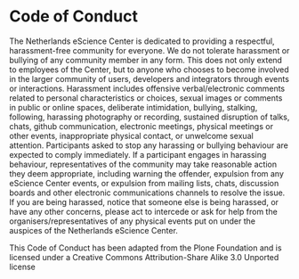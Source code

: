 # Code of Conduct

The Netherlands eScience Center is dedicated to providing a respectful, harassment-free community for everyone.
We do not tolerate harassment or bullying of any community member in any form. This does not only extend to
employees of the Center, but to anyone who chooses to become involved in the larger community of users, developers
and integrators through events or interactions. Harassment includes offensive verbal/electronic comments related
to personal characteristics or choices, sexual images or comments in public or online spaces, deliberate
intimidation, bullying, stalking, following, harassing photography or recording, sustained disruption of talks,
chats, github communication, electronic meetings, physical meetings or other events, inappropriate physical contact,
or unwelcome sexual attention. Participants asked to stop any harassing or bullying behaviour are expected to comply
immediately. If a participant engages in harassing behaviour, representatives of the community may take reasonable
action they deem appropriate, including warning the offender, expulsion from any eScience Center events, or
expulsion from mailing lists, chats, discussion boards and other electronic communications channels to resolve the
issue. If you are being harassed, notice that someone else is being harassed, or have any other concerns, please act
to intercede or ask for help from the organisers/representatives of any physical events put on under the auspices
of the Netherlands eScience Center.

This Code of Conduct has been adapted from the Plone Foundation and is licensed under a Creative Commons
Attribution-Share Alike 3.0 Unported license
